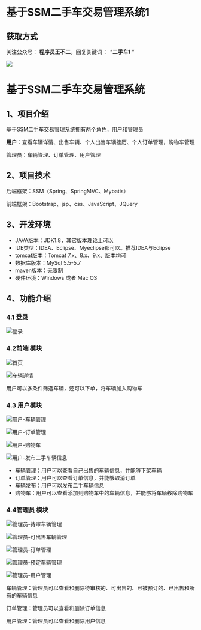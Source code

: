 # 基于SSM二手车交易管理系统1

## 获取方式

关注公众号： **程序员王不二**，回复关键词  ： “**二手车1** ”   

 ![](https://www.codeshop.fun/Typora-Images/202205281253739.png)


# 基于SSM二手车交易管理系统

## 1、项目介绍

基于SSM二手车交易管理系统拥有两个角色，用户和管理员

**用户**：查看车辆详情、出售车辆、个人出售车辆挂历、个人订单管理，购物车管理

管理员：车辆管理、订单管理、用户管理


## 2、项目技术

后端框架：SSM（Spring、SpringMVC、Mybatis）

前端框架：Bootstrap、jsp、css、JavaScript、JQuery

## 3、开发环境

- JAVA版本：JDK1.8，其它版本理论上可以
- IDE类型：IDEA、Eclipse、Myeclipse都可以。推荐IDEA与Eclipse
- tomcat版本：Tomcat 7.x、8.x、9.x、版本均可
- 数据库版本：MySql 5.5-5.7
- maven版本：无限制
- 硬件环境：Windows 或者 Mac OS


## 4、功能介绍

### 4.1 登录

![登录](https://www.codeshop.fun/Typora-Images/202205311732832.jpg)

### 4.2前端 模块

![首页](https://www.codeshop.fun/Typora-Images/202205311732671.jpg)

![车辆详情](https://www.codeshop.fun/Typora-Images/202205311732969.jpg)

用户可以多条件筛选车辆，还可以下单，将车辆加入购物车

### 4.3 用户模块

![用户-车辆管理](https://www.codeshop.fun/Typora-Images/202205311733275.jpg)

![用户-订单管理](https://www.codeshop.fun/Typora-Images/202205311733306.jpg)

![用户-购物车](https://www.codeshop.fun/Typora-Images/202205311733811.jpg)

![用户-发布二手车辆信息](https://www.codeshop.fun/Typora-Images/202205311733234.jpg)

- 车辆管理：用户可以查看自己出售的车辆信息，并能够下架车辆
- 订单管理：用户可以查看订单信息，并能够取消订单
- 车辆发布：用户可以发布二手车辆信息
- 购物车：用户可以查看添加到购物车中的车辆信息，并能够将车辆移除购物车

### 4.4管理员 模块

![管理员-待审车辆管理](https://www.codeshop.fun/Typora-Images/202205311737469.jpg)

![管理员-可出售车辆管理](https://www.codeshop.fun/Typora-Images/202205311738470.jpg)

![管理员-订单管理](https://www.codeshop.fun/Typora-Images/202205311738432.jpg)

![管理员-预定车辆管理](https://www.codeshop.fun/Typora-Images/202205311738241.jpg)

![管理员-用户管理](https://www.codeshop.fun/Typora-Images/202205311738611.jpg)

车辆管理：管理员可以查看和删除待审核的、可出售的、已被预订的、已出售和所有的车辆信息

订单管理：管理员可以查看和删除订单信息

用户管理：管理员可以查看和删除用户信息



